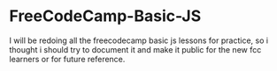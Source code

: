 # FreeCodeCamp-Basic-JS
I will be redoing all the freecodecamp basic js lessons for practice, so i thought i should try to document it and make it public for the new fcc learners or for future reference.
